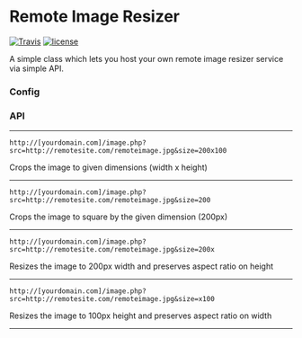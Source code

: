 # Remote Image Resizer

[![Travis](https://img.shields.io/travis/villeristi/remote-image-resizer.svg)]()
[![license](https://img.shields.io/github/license/villeristi/remote-image-resizer.svg)]()

A simple class which lets you host your own remote image resizer service via simple API.

### Config


### API

---
```
http://[yourdomain.com]/image.php?src=http://remotesite.com/remoteimage.jpg&size=200x100
```
Crops the image to given dimensions (width x height)

---
```
http://[yourdomain.com]/image.php?src=http://remotesite.com/remoteimage.jpg&size=200
```
Crops the image to square by the given dimension (200px)

---
```
http://[yourdomain.com]/image.php?src=http://remotesite.com/remoteimage.jpg&size=200x
```
Resizes the image to 200px width and preserves aspect ratio on height

---
```
http://[yourdomain.com]/image.php?src=http://remotesite.com/remoteimage.jpg&size=x100
```
Resizes the image to 100px height and preserves aspect ratio on width

---